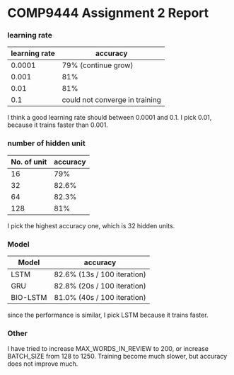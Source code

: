 # COMP9444 Assignment 2 Report

### learning rate

learning rate | accuracy
--------------|---------
0.0001        | 79% (continue grow)
0.001         | 81%
0.01          | 81%
0.1           | could not converge in training

I think a good learning rate should between 0.0001 and 0.1. I pick 0.01, because it trains faster than 0.001.

### number of hidden unit

No. of unit | accuracy
------------|---------
16          | 79%
32          | 82.6%
64          | 82.3%
128         | 81%

I pick the highest accuracy one, which is 32 hidden units.

### Model

Model       | accuracy
------------|---------
LSTM        | 82.6% (13s / 100 iteration)
GRU         | 82.8% (20s / 100 iteration)
BIO-LSTM    | 81.0% (40s / 100 iteration)

since the performance is similar, I pick LSTM because it trains faster.

### Other
I have tried to increase MAX_WORDS_IN_REVIEW to 200, or increase BATCH_SIZE from 128 to 1250. Training become much slower, but accuracy does not improve much.